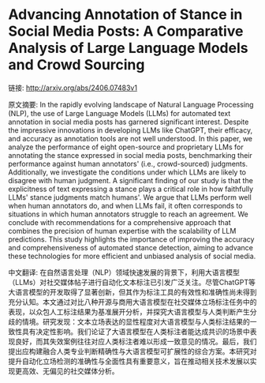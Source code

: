 # Advancing Annotation of Stance in Social Media Posts: A Comparative Analysis of Large Language Models and Crowd Sourcing

链接: http://arxiv.org/abs/2406.07483v1

原文摘要:
In the rapidly evolving landscape of Natural Language Processing (NLP), the
use of Large Language Models (LLMs) for automated text annotation in social
media posts has garnered significant interest. Despite the impressive
innovations in developing LLMs like ChatGPT, their efficacy, and accuracy as
annotation tools are not well understood. In this paper, we analyze the
performance of eight open-source and proprietary LLMs for annotating the stance
expressed in social media posts, benchmarking their performance against human
annotators' (i.e., crowd-sourced) judgments. Additionally, we investigate the
conditions under which LLMs are likely to disagree with human judgment. A
significant finding of our study is that the explicitness of text expressing a
stance plays a critical role in how faithfully LLMs' stance judgments match
humans'. We argue that LLMs perform well when human annotators do, and when
LLMs fail, it often corresponds to situations in which human annotators
struggle to reach an agreement. We conclude with recommendations for a
comprehensive approach that combines the precision of human expertise with the
scalability of LLM predictions. This study highlights the importance of
improving the accuracy and comprehensiveness of automated stance detection,
aiming to advance these technologies for more efficient and unbiased analysis
of social media.

中文翻译:
在自然语言处理（NLP）领域快速发展的背景下，利用大语言模型（LLMs）对社交媒体帖子进行自动化文本标注已引发广泛关注。尽管ChatGPT等大语言模型的开发取得了显著创新，但其作为标注工具的有效性和准确性尚未得到充分认知。本文通过对比八种开源与商用大语言模型在社交媒体立场标注任务中的表现，以众包人工标注结果为基准展开分析，并探究大语言模型与人类判断产生分歧的情境。研究发现：文本立场表达的显性程度对大语言模型与人类标注结果的一致性具有决定性影响。我们论证了大语言模型在人类标注者能达成共识的场景中表现良好，而其失效案例往往对应人类标注者难以形成一致意见的情况。最后，我们提出应构建融合人类专业判断精确性与大语言模型可扩展性的综合方案。本研究对提升自动化立场检测的准确性与全面性具有重要意义，旨在推动相关技术发展以实现更高效、无偏见的社交媒体分析。
